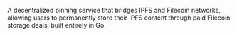  A decentralized pinning service that bridges IPFS and Filecoin networks, allowing users to permanently store their IPFS content through paid Filecoin storage deals, built entirely in Go.

